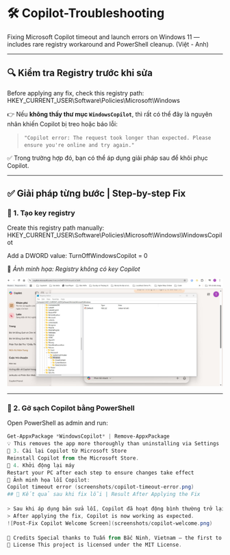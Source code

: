 # 🛠 Copilot-Troubleshooting  
Fixing Microsoft Copilot timeout and launch errors on Windows 11 — includes rare registry workaround and PowerShell cleanup. (Việt - Anh)

---

## 🔍 Kiểm tra Registry trước khi sửa  
Before applying any fix, check this registry path:
HKEY_CURRENT_USER\Software\Policies\Microsoft\Windows

👉 Nếu **không thấy thư mục `WindowsCopilot`**, thì rất có thể đây là nguyên nhân khiến Copilot bị treo hoặc báo lỗi:

> `"Copilot error: The request took longer than expected. Please ensure you're online and try again."`

✅ Trong trường hợp đó, bạn có thể áp dụng giải pháp sau để khôi phục Copilot.

---

## ✅ Giải pháp từng bước | Step-by-step Fix

### 🔧 1. Tạo key registry  
Create this registry path manually:
HKEY_CURRENT_USER\Software\Policies\Microsoft\Windows\WindowsCopilot

Add a DWORD value:
TurnOffWindowsCopilot = 0

📸 *Ảnh minh họa: Registry không có key Copilot*

![Registry missing Copilot key](screenshots/missing-copilot-key.png)

---

### 🔧 2. Gỡ sạch Copilot bằng PowerShell  
Open PowerShell as admin and run:

```powershell
Get-AppxPackage *WindowsCopilot* | Remove-AppxPackage
💡 This removes the app more thoroughly than uninstalling via Settings
🔧 3. Cài lại Copilot từ Microsoft Store
Reinstall Copilot from the Microsoft Store.
🔧 4. Khởi động lại máy
Restart your PC after each step to ensure changes take effect
📸 Ảnh minh họa lỗi Copilot:
Copilot timeout error (screenshots/copilot-timeout-error.png)
## 🚀 Kết quả sau khi fix lỗi | Result After Applying the Fix

> Sau khi áp dụng bản sửa lỗi, Copilot đã hoạt động bình thường trở lại.  
> After applying the fix, Copilot is now working as expected.
![Post-Fix Copilot Welcome Screen](screenshots/copilot-welcome.png)

🙌 Credits Special thanks to Tuấn from Bắc Ninh, Vietnam — the first to discover and share this rare fix. Your contribution helps the entire Copilot community!
📄 License This project is licensed under the MIT License.




